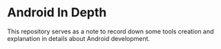 # Android In Depth

This repository serves as a note to record down some tools creation and explanation in details about Android development.